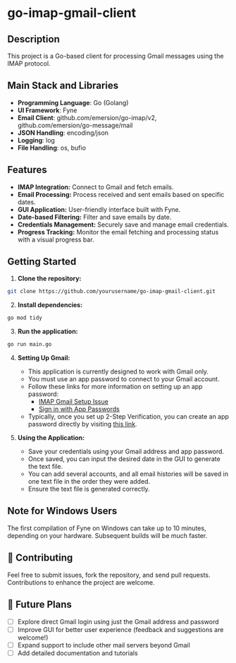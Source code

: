 # go-imap-gmail-client


## Description

This project is a Go-based client for processing Gmail messages using the IMAP protocol. 

## Main Stack and Libraries

- **Programming Language**: Go (Golang)
- **UI Framework**: Fyne
- **Email Client**: github.com/emersion/go-imap/v2, github.com/emersion/go-message/mail
- **JSON Handling**: encoding/json
- **Logging**: log
- **File Handling**: os, bufio

## Features

- **IMAP Integration:** Connect to Gmail and fetch emails.
- **Email Processing:** Process received and sent emails based on specific dates.
- **GUI Application:** User-friendly interface built with Fyne.
- **Date-based Filtering:** Filter and save emails by date.
- **Credentials Management:** Securely save and manage email credentials.
- **Progress Tracking:** Monitor the email fetching and processing status with a visual progress bar.

## Getting Started

1. **Clone the repository:**
```sh
git clone https://github.com/yourusername/go-imap-gmail-client.git
```

2. **Install dependencies:**
```sh
go mod tidy
```

3. **Run the application:**
```sh
go run main.go
```

4. **Setting Up Gmail:**
    
    - This application is currently designed to work with Gmail only.
    - You must use an app password to connect to your Gmail account.
    - Follow these links for more information on setting up an app password:
        - [IMAP Gmail Setup Issue](https://support.google.com/mail/thread/166960012/imap-gmail-com-does-not-recognize-my-password?hl=en)
        - [Sign in with App Passwords](https://support.google.com/accounts/answer/185833#:~:text=to%2520your%2520data.-,sign%2520in%2520with%2520app%2520passwords,-Tip%253A%2520App%2520Passwords)
    - Typically, once you set up 2-Step Verification, you can create an app password directly by visiting [this link](https://myaccount.google.com/apppasswords).

5. **Using the Application:**
    
    - Save your credentials using your Gmail address and app password.
    - Once saved, you can input the desired date in the GUI to generate the text file.
    - You can add several accounts, and all email histories will be saved in one text file in the order they were added.
    - Ensure the text file is generated correctly.

## Note for Windows Users

The first compilation of Fyne on Windows can take up to 10 minutes, depending on your hardware. Subsequent builds will be much faster.

## 🤝 Contributing

Feel free to submit issues, fork the repository, and send pull requests. Contributions to enhance the project are welcome.


## 🔮 Future Plans

- [ ]  Explore direct Gmail login using just the Gmail address and password
- [ ]  Improve GUI for better user experience (feedback and suggestions are welcome!)
- [ ]  Expand support to include other mail servers beyond Gmail
- [ ]  Add detailed documentation and tutorials
